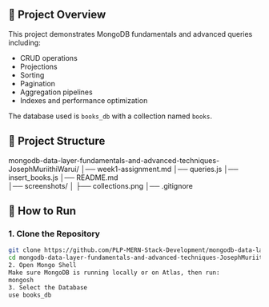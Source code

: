 ## 📌 Project Overview
This project demonstrates MongoDB fundamentals and advanced queries including:
- CRUD operations
- Projections
- Sorting
- Pagination
- Aggregation pipelines
- Indexes and performance optimization

The database used is `books_db` with a collection named `books`.

## 📂 Project Structure
mongodb-data-layer-fundamentals-and-advanced-techniques-JosephMuriithiWarui/
│── week1-assignment.md
│── queries.js
│── insert_books.js
│── README.md          
│── screenshots/
│    ├── collections.png
│── .gitignore             

## 🚀 How to Run

### 1. Clone the Repository
```bash
git clone https://github.com/PLP-MERN-Stack-Development/mongodb-data-layer-fundamentals-and-advanced-techniques-JosephMuriithiWarui.git
cd mongodb-data-layer-fundamentals-and-advanced-techniques-JosephMuriithiWarui
2. Open Mongo Shell
Make sure MongoDB is running locally or on Atlas, then run:
mongosh
3. Select the Database
use books_db
